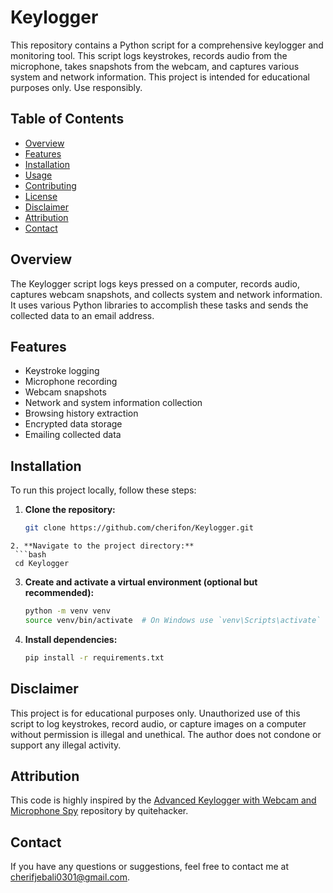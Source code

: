 # Keylogger

This repository contains a Python script for a comprehensive keylogger and monitoring tool. This script logs keystrokes, records audio from the microphone, takes snapshots from the webcam, and captures various system and network information. This project is intended for educational purposes only. Use responsibly.

## Table of Contents

- [Overview](#overview)
- [Features](#features)
- [Installation](#installation)
- [Usage](#usage)
- [Contributing](#contributing)
- [License](#license)
- [Disclaimer](#disclaimer)
- [Attribution](#attribution)
- [Contact](#contact)

## Overview

The Keylogger script logs keys pressed on a computer, records audio, captures webcam snapshots, and collects system and network information. It uses various Python libraries to accomplish these tasks and sends the collected data to an email address.

## Features

- Keystroke logging
- Microphone recording
- Webcam snapshots
- Network and system information collection
- Browsing history extraction
- Encrypted data storage
- Emailing collected data

## Installation

To run this project locally, follow these steps:

1. **Clone the repository:**
   ```bash
   git clone https://github.com/cherifon/Keylogger.git
  ```
2. **Navigate to the project directory:**
   ```bash
   cd Keylogger
   ```
3. **Create and activate a virtual environment (optional but recommended):**
   ```bash
   python -m venv venv
   source venv/bin/activate  # On Windows use `venv\Scripts\activate`
   ```
4. **Install dependencies:**
   ```bash
   pip install -r requirements.txt
   ```

## Disclaimer

This project is for educational purposes only. Unauthorized use of this script to log keystrokes, record audio, or capture images on a computer without permission is illegal and unethical. The author does not condone or support any illegal activity.

## Attribution

This code is highly inspired by the [Advanced Keylogger with Webcam and Microphone Spy](https://github.com/quitehacker/Advanced-Keylogger-with-Webcam-and-Microphone-Spy/blob/main) repository by quitehacker.

## Contact

If you have any questions or suggestions, feel free to contact me at [cherifjebali0301@gmail.com](mailto:cherifjebali0301@gmail.com).



   
